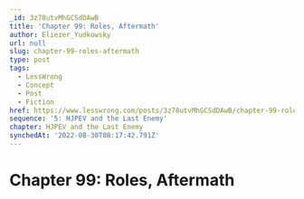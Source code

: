 ```yaml
---
_id: 3z78utvMhGCSdDAwB
title: 'Chapter 99: Roles, Aftermath'
author: Eliezer_Yudkowsky
url: null
slug: chapter-99-roles-aftermath
type: post
tags:
  - LessWrong
  - Concept
  - Post
  - Fiction
href: https://www.lesswrong.com/posts/3z78utvMhGCSdDAwB/chapter-99-roles-aftermath
sequence: '5: HJPEV and the Last Enemy'
chapter: HJPEV and the Last Enemy
synchedAt: '2022-08-30T08:17:42.791Z'
---
```


# Chapter 99: Roles, Aftermath
